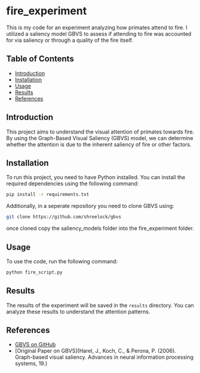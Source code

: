 # fire_experiment

This is my code for an experiment analyzing how primates attend to fire. I utilized a saliency model GBVS to assess if attending to fire was accounted for via saliency or through a quality of the fire itself.

## Table of Contents
- [Introduction](#introduction)
- [Installation](#installation)
- [Usage](#usage)
- [Results](#results)
- [References](#references)

## Introduction
This project aims to understand the visual attention of primates towards fire. By using the Graph-Based Visual Saliency (GBVS) model, we can determine whether the attention is due to the inherent saliency of fire or other factors.

## Installation
To run this project, you need to have Python installed. You can install the required dependencies using the following command:
```bash
pip install -r requirements.txt
```
Additionally, in a seperate repository you need to clone GBVS using:
```bash
git clone https://github.com/shreelock/gbvs
```
once cloned copy the saliency_models folder into the fire_experiment folder.

## Usage
To use the code, run the following command:
```bash
python fire_script.py
```

## Results
The results of the experiment will be saved in the `results` directory. You can analyze these results to understand the attention patterns.

## References
- [GBVS on GitHub](https://github.com/shreelock/gbvs)
- [Original Paper on GBVS](Harel, J., Koch, C., & Perona, P. (2006). Graph-based visual saliency. Advances in neural information processing systems, 19.)



